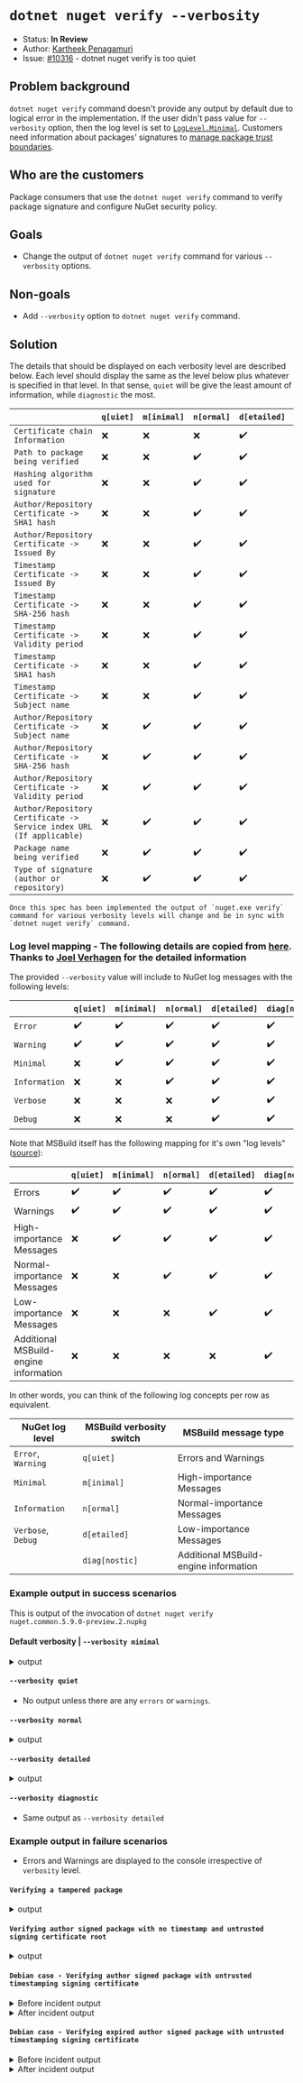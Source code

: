 # `dotnet nuget verify --verbosity`

* Status: **In Review**
* Author: [Kartheek Penagamuri](https://github.com/kartheekp-ms)
* Issue: [#10316](https://github.com/NuGet/Home/issues/10316) - dotnet nuget verify is too quiet

## Problem background

`dotnet nuget verify` command doesn't provide any output by default due to logical error in the implementation. If the user didn't pass value for `--verbosity` option, then the log level is set to [`LogLevel.Minimal`](https://github.com/NuGet/NuGet.Client/blob/dev/src/NuGet.Core/NuGet.CommandLine.XPlat/Commands/Signing/VerifyCommand.cs#L58). Customers need information about packages’ signatures to [manage package trust boundaries](https://docs.microsoft.com/en-us/nuget/consume-packages/installing-signed-packages).

## Who are the customers

Package consumers that use the `dotnet nuget verify` command to verify package signature and configure NuGet security policy.

## Goals

* Change the output of `dotnet nuget verify` command for various `--verbosity` options.

## Non-goals

* Add `--verbosity` option to `dotnet nuget verify` command.

## Solution

The details that should be displayed on each verbosity level are described below. Each level should display the same as the level below plus whatever is specified in that level. In that sense, `quiet` will be give the least amount of information, while `diagnostic` the most.

​                                  | `q[uiet]` | `m[inimal]` | `n[ormal]` | `d[etailed]` | `diag[nostic]`
----------------------------------| --------- | ----------- | ---------- | -----------| --------------
`Certificate chain Information`   | ❌       | ❌          | ❌         | ✔️         | ✔️
`Path to package being verified`  | ❌       | ❌          | ✔️         | ✔️         | ✔️
`Hashing algorithm used for signature`        | ❌       | ❌          | ✔️         | ✔️         | ✔️
`Author/Repository Certificate -> SHA1 hash`| ❌       | ❌          | ✔️         | ✔️         | ✔️
`Author/Repository Certificate -> Issued By`| ❌       | ❌          | ✔️         | ✔️         | ✔️
`Timestamp Certificate -> Issued By`| ❌       | ❌          | ✔️         | ✔️         | ✔️
`Timestamp Certificate -> SHA-256 hash`| ❌       | ❌          | ✔️         | ✔️         | ✔️
`Timestamp Certificate -> Validity period`| ❌       | ❌          | ✔️         | ✔️         | ✔️
`Timestamp Certificate -> SHA1 hash`| ❌       | ❌          | ✔️         | ✔️         | ✔️
`Timestamp Certificate -> Subject name`| ❌       | ❌          | ✔️         | ✔️         | ✔️
`Author/Repository Certificate -> Subject name`| ❌       | ✔️          | ✔️         | ✔️         | ✔️
`Author/Repository Certificate -> SHA-256 hash`| ❌       | ✔️          | ✔️         | ✔️         | ✔️
`Author/Repository Certificate -> Validity period`| ❌       | ✔️          | ✔️         | ✔️         | ✔️
`Author/Repository Certificate -> Service index URL (If applicable)`| ❌       | ✔️          | ✔️         | ✔️         | ✔️
`Package name being verified`                    | ❌       | ✔️          | ✔️         | ✔️         | ✔️
`Type of signature (author or repository)`| ❌       | ✔️          | ✔️         | ✔️         | ✔️

```
Once this spec has been implemented the output of `nuget.exe verify` command for various verbosity levels will change and be in sync with `dotnet nuget verify` command.
```

### Log level mapping - The following details are copied from [here](https://github.com/NuGet/Home/blob/dev/designs/Package-List-Verbosity.md#log-level-mapping). Thanks to [Joel Verhagen](https://github.com/joelverhagen) for the detailed information

The provided `--verbosity` value will include to NuGet log messages with the following levels:

​             | `q[uiet]` | `m[inimal]` | `n[ormal]` | `d[etailed]` | `diag[nostic]`
------------- | --------- | ----------- | ---------- | ----------- | --------------
`Error`       | ✔️        | ✔️         | ✔️         | ✔️         | ✔️
`Warning`     | ✔️        | ✔️         | ✔️         | ✔️         | ✔️
`Minimal`     | ❌        | ✔️         | ✔️         | ✔️         | ✔️
`Information` | ❌        | ❌         | ✔️         | ✔️         | ✔️
`Verbose`     | ❌        | ❌         | ❌         | ✔️         | ✔️
`Debug`       | ❌        | ❌         | ❌         | ✔️         | ✔️

Note that MSBuild itself has the following mapping for it's own "log levels"
([source](https://docs.microsoft.com/en-us/visualstudio/msbuild/obtaining-build-logs-with-msbuild?view=vs-2019#verbosity-settings)):

​                                     | `q[uiet]` | `m[inimal]` | `n[ormal]` | `d[etailed]` | `diag[nostic]`
------------------------------------- | --------- | ----------- | ---------- | ----------- | --------------
Errors                                | ✔️        | ✔️         | ✔️         | ✔️         | ✔️
Warnings                              | ✔️        | ✔️         | ✔️         | ✔️         | ✔️
High-importance Messages              | ❌        | ✔️         | ✔️         | ✔️         | ✔️
Normal-importance Messages            | ❌        | ❌         | ✔️         | ✔️         | ✔️
Low-importance Messages               | ❌        | ❌         | ❌         | ✔️         | ✔️
Additional MSBuild-engine information | ❌        | ❌         | ❌         | ❌         | ✔️

In other words, you can think of the following log concepts per row as equivalent.

NuGet log level    | MSBuild verbosity switch | MSBuild message type
------------------ | ------------------------ | --------------------
`Error`, `Warning` | `q[uiet]`                | Errors and Warnings
`Minimal`          | `m[inimal]`              | High-importance Messages
`Information`      | `n[ormal]`               | Normal-importance Messages
`Verbose`, `Debug` | `d[etailed]`             | Low-importance Messages
​                   | `diag[nostic]`           | Additional MSBuild-engine information

### Example output in success scenarios

This is output of the invocation of `dotnet nuget verify nuget.common.5.9.0-preview.2.nupkg`

#### Default verbosity | `--verbosity mimimal`

<details>
<summary>output</summary>

```
Verifying NuGet.Common.5.9.0-preview.2

Signature type: Author
  Subject name: CN=Microsoft Corporation, O=Microsoft Corporation, L=Redmond, S=Washington, C=US
  SHA256 hash: 3F9001EA83C560D712C24CF213C3D312CB3BFF51EE89435D3430BD06B5D0EECE
  Valid from: 2/25/2018 4:00:00 PM to 1/27/2021 4:00:00 AM

Signature type: Repository
Service index: https://api.nuget.org/v3/index.json
Owners: Microsoft, nuget
  Subject name: CN=NuGet.org Repository by Microsoft, O=NuGet.org Repository by Microsoft, L=Redmond, S=Washington, C=US
  SHA256 hash: 0E5F38F57DC1BCC806D8494F4F90FBCEDD988B46760709CBEEC6F4219AA6157D
  Valid from: 4/9/2018 5:00:00 PM to 4/14/2021 5:00:00 AM

Successfully verified package 'NuGet.Common.5.9.0-preview.2'.
```

</details>

#### `--verbosity quiet`

* No output unless there are any `errors` or `warnings`.

#### `--verbosity normal`

<details>
<summary>output</summary>

```
Verifying NuGet.Common.5.9.0-preview.2
<PATH>\nuget.common.5.9.0-preview.2.nupkg
Signature Hash Algorithm: SHA256

Signature type: Author
Verifying the author primary signature with certificate: 
  Subject name: CN=Microsoft Corporation, O=Microsoft Corporation, L=Redmond, S=Washington, C=US
  SHA1 hash: F404000FB11E61F446529981C7059A76C061631E
  SHA256 hash: 3F9001EA83C560D712C24CF213C3D312CB3BFF51EE89435D3430BD06B5D0EECE
  Issued by: CN=DigiCert SHA2 Assured ID Code Signing CA, OU=www.digicert.com, O=DigiCert Inc, C=US
  Valid from: 2/25/2018 4:00:00 PM to 1/27/2021 4:00:00 AM
Timestamp: 11/17/2020 7:23:10 AM
Verifying author primary signature's timestamp with timestamping service certificate: 
  Subject name: CN=Symantec SHA256 TimeStamping Signer - G3, OU=Symantec Trust Network, O=Symantec Corporation, C=US
  SHA1 hash: A9A4121063D71D48E8529A4681DE803E3E7954B0
  SHA256 hash: C474CE76007D02394E0DA5E4DE7C14C680F9E282013CFEF653EF5DB71FDF61F8
  Issued by: CN=Symantec SHA256 TimeStamping CA, OU=Symantec Trust Network, O=Symantec Corporation, C=US
  Valid from: 12/22/2017 4:00:00 PM to 3/22/2029 4:59:59 PM

Signature type: Repository
Service index: https://api.nuget.org/v3/index.json
Owners: Microsoft, nuget
Verifying the repository countersignature with certificate: 
  Subject name: CN=NuGet.org Repository by Microsoft, O=NuGet.org Repository by Microsoft, L=Redmond, S=Washington, C=US
  SHA1 hash: 8FB6D7FCF7AD49EB774446EFE778B33365BB7BFB
  SHA256 hash: 0E5F38F57DC1BCC806D8494F4F90FBCEDD988B46760709CBEEC6F4219AA6157D
  Issued by: CN=DigiCert SHA2 Assured ID Code Signing CA, OU=www.digicert.com, O=DigiCert Inc, C=US
  Valid from: 4/9/2018 5:00:00 PM to 4/14/2021 5:00:00 AM
Timestamp: 12/9/2020 2:32:12 PM
Verifying repository countersignature's timestamp with timestamping service certificate: 
  Subject name: CN=Symantec SHA256 TimeStamping Signer - G3, OU=Symantec Trust Network, O=Symantec Corporation, C=US
  SHA1 hash: A9A4121063D71D48E8529A4681DE803E3E7954B0
  SHA256 hash: C474CE76007D02394E0DA5E4DE7C14C680F9E282013CFEF653EF5DB71FDF61F8
  Issued by: CN=Symantec SHA256 TimeStamping CA, OU=Symantec Trust Network, O=Symantec Corporation, C=US
  Valid from: 12/22/2017 4:00:00 PM to 3/22/2029 4:59:59 PM

Successfully verified package 'NuGet.Common.5.9.0-preview.2'.
```

</details>

#### `--verbosity detailed`

<details>
<summary>output</summary>

```
Verifying NuGet.Common.5.9.0-preview.2
<PATH>\nuget.common.5.9.0-preview.2.nupkg
Signature Hash Algorithm: SHA256

Signature type: Author
Verifying the author primary signature with certificate: 
  Subject name: CN=Microsoft Corporation, O=Microsoft Corporation, L=Redmond, S=Washington, C=US
  SHA1 hash: F404000FB11E61F446529981C7059A76C061631E
  SHA256 hash: 3F9001EA83C560D712C24CF213C3D312CB3BFF51EE89435D3430BD06B5D0EECE
  Issued by: CN=DigiCert SHA2 Assured ID Code Signing CA, OU=www.digicert.com, O=DigiCert Inc, C=US
  Valid from: 2/25/2018 4:00:00 PM to 1/27/2021 4:00:00 AM
trace:       Subject name: CN=DigiCert SHA2 Assured ID Code Signing CA, OU=www.digicert.com, O=DigiCert Inc, C=US
trace:       SHA1 hash: 92C1588E85AF2201CE7915E8538B492F605B80C6
trace:       SHA256 hash: 51044706BD237B91B89B781337E6D62656C69F0FCFFBE8E43741367948127862
trace:       Issued by: CN=DigiCert Assured ID Root CA, OU=www.digicert.com, O=DigiCert Inc, C=US
trace:       Valid from: 10/22/2013 5:00:00 AM to 10/22/2028 5:00:00 AM 
trace:             Subject name: CN=DigiCert Assured ID Root CA, OU=www.digicert.com, O=DigiCert Inc, C=US
trace:             SHA1 hash: 0563B8630D62D75ABBC8AB1E4BDFB5A899B24D43
trace:             SHA256 hash: 3E9099B5015E8F486C00BCEA9D111EE721FABA355A89BCF1DF69561E3DC6325C
trace:             Issued by: CN=DigiCert Assured ID Root CA, OU=www.digicert.com, O=DigiCert Inc, C=US
trace:             Valid from: 11/9/2006 4:00:00 PM to 11/9/2031 4:00:00 PM
Timestamp: 11/17/2020 7:23:10 AM
Verifying author primary signature's timestamp with timestamping service certificate: 
  Subject name: CN=Symantec SHA256 TimeStamping Signer - G3, OU=Symantec Trust Network, O=Symantec Corporation, C=US
  SHA1 hash: A9A4121063D71D48E8529A4681DE803E3E7954B0
  SHA256 hash: C474CE76007D02394E0DA5E4DE7C14C680F9E282013CFEF653EF5DB71FDF61F8
  Issued by: CN=Symantec SHA256 TimeStamping CA, OU=Symantec Trust Network, O=Symantec Corporation, C=US
  Valid from: 12/22/2017 4:00:00 PM to 3/22/2029 4:59:59 PM
trace:       Subject name: CN=Symantec SHA256 TimeStamping CA, OU=Symantec Trust Network, O=Symantec Corporation, C=US
trace:       SHA1 hash: 6FC9EDB5E00AB64151C1CDFCAC74AD2C7B7E3BE4
trace:       SHA256 hash: F3516DDCC8AFC808788BD8B0E840BDA2B5E23C6244252CA3000BB6C87170402A
trace:       Issued by: CN=VeriSign Universal Root Certification Authority, OU="(c) 2008 VeriSign, Inc. - For authorized use only", OU=VeriSign Trust Network, O="VeriSign, Inc.", C=US
trace:       Valid from: 1/11/2016 4:00:00 PM to 1/11/2031 3:59:59 PM
trace:             Subject name: CN=VeriSign Universal Root Certification Authority, OU="(c) 2008 VeriSign, Inc. - For authorized use only", OU=VeriSign Trust Network, O="VeriSign, Inc.", C=US
trace:             SHA1 hash: 3679CA35668772304D30A5FB873B0FA77BB70D54
trace:             SHA256 hash: 2399561127A57125DE8CEFEA610DDF2FA078B5C8067F4E828290BFB860E84B3C
trace:             Issued by: CN=VeriSign Universal Root Certification Authority, OU="(c) 2008 VeriSign, Inc. - For authorized use only", OU=VeriSign Trust Network, O="VeriSign, Inc.", C=US
trace:             Valid from: 4/1/2008 5:00:00 PM to 12/1/2037 3:59:59 PM

Signature type: Repository
Service index: https://api.nuget.org/v3/index.json
Owners: Microsoft, nuget
Verifying the repository countersignature with certificate: 
  Subject name: CN=NuGet.org Repository by Microsoft, O=NuGet.org Repository by Microsoft, L=Redmond, S=Washington, C=US
  SHA1 hash: 8FB6D7FCF7AD49EB774446EFE778B33365BB7BFB
  SHA256 hash: 0E5F38F57DC1BCC806D8494F4F90FBCEDD988B46760709CBEEC6F4219AA6157D
  Issued by: CN=DigiCert SHA2 Assured ID Code Signing CA, OU=www.digicert.com, O=DigiCert Inc, C=US
  Valid from: 4/9/2018 5:00:00 PM to 4/14/2021 5:00:00 AM
trace:       Subject name: CN=DigiCert SHA2 Assured ID Code Signing CA, OU=www.digicert.com, O=DigiCert Inc, C=US
trace:       SHA1 hash: 92C1588E85AF2201CE7915E8538B492F605B80C6
trace:       SHA256 hash: 51044706BD237B91B89B781337E6D62656C69F0FCFFBE8E43741367948127862
trace:       Issued by: CN=DigiCert Assured ID Root CA, OU=www.digicert.com, O=DigiCert Inc, C=US
trace:       Valid from: 10/22/2013 5:00:00 AM to 10/22/2028 5:00:00 AM
trace:             Subject name: CN=DigiCert Assured ID Root CA, OU=www.digicert.com, O=DigiCert Inc, C=US
trace:             SHA1 hash: 0563B8630D62D75ABBC8AB1E4BDFB5A899B24D43
trace:             SHA256 hash: 3E9099B5015E8F486C00BCEA9D111EE721FABA355A89BCF1DF69561E3DC6325C
trace:             Issued by: CN=DigiCert Assured ID Root CA, OU=www.digicert.com, O=DigiCert Inc, C=US
trace:             Valid from: 11/9/2006 4:00:00 PM to 11/9/2031 4:00:00 PM 
Timestamp: 12/9/2020 2:32:12 PM
Verifying repository countersignature's timestamp with timestamping service certificate: 
  Subject name: CN=Symantec SHA256 TimeStamping Signer - G3, OU=Symantec Trust Network, O=Symantec Corporation, C=US
  SHA1 hash: A9A4121063D71D48E8529A4681DE803E3E7954B0
  SHA256 hash: C474CE76007D02394E0DA5E4DE7C14C680F9E282013CFEF653EF5DB71FDF61F8
  Issued by: CN=Symantec SHA256 TimeStamping CA, OU=Symantec Trust Network, O=Symantec Corporation, C=US
  Valid from: 12/22/2017 4:00:00 PM to 3/22/2029 4:59:59 PM
trace:       Subject name: CN=Symantec SHA256 TimeStamping CA, OU=Symantec Trust Network, O=Symantec Corporation, C=US
trace:       SHA1 hash: 6FC9EDB5E00AB64151C1CDFCAC74AD2C7B7E3BE4
trace:       SHA256 hash: F3516DDCC8AFC808788BD8B0E840BDA2B5E23C6244252CA3000BB6C87170402A
trace:       Issued by: CN=VeriSign Universal Root Certification Authority, OU="(c) 2008 VeriSign, Inc. - For authorized use only", OU=VeriSign Trust Network, O="VeriSign, Inc.", C=US
trace:       Valid from: 1/11/2016 4:00:00 PM to 1/11/2031 3:59:59
trace:             Subject name: CN=VeriSign Universal Root Certification Authority, OU="(c) 2008 VeriSign, Inc. - For authorized use only", OU=VeriSign Trust Network, O="VeriSign, Inc.", C=US
trace:             SHA1 hash: 3679CA35668772304D30A5FB873B0FA77BB70D54
trace:             SHA256 hash: 2399561127A57125DE8CEFEA610DDF2FA078B5C8067F4E828290BFB860E84B3C
trace:             Issued by: CN=VeriSign Universal Root Certification Authority, OU="(c) 2008 VeriSign, Inc. - For authorized use only", OU=VeriSign Trust Network, O="VeriSign, Inc.", C=US
trace:             Valid from: 4/1/2008 5:00:00 PM to 12/1/2037 3:59:59 PM

Successfully verified package 'NuGet.Common.5.9.0-preview.2'.
```

</details>

#### `--verbosity diagnostic`

* Same output as `--verbosity detailed`

### Example output in failure scenarios

* Errors and Warnings are displayed to the console irrespective of `verbosity` level.

#### `Verifying a tampered package`

<details>
<summary>output</summary>

```
dotnet nuget verify tampered.12.0.1.nupkg -v -n

Verifying Newtonsoft.Json.12.0.3
C:\Users\kapenaga\Downloads\tampered.12.0.1.nupkg
Signature Hash Algorithm: SHA256

Signature type: Author
Verifying the author primary signature with certificate:
  Subject Name: CN=Json.NET (.NET Foundation), O=Json.NET (.NET Foundation), L=Redmond, S=wa, C=US, SERIALNUMBER=603 389 068
  SHA1 hash: 4CFB89FAA49539A58968D81960B3C1258E8F6A34
  SHA256 hash: A3AF7AF11EBB8EF729D2D91548509717E7E0FF55A129ABC3AEAA8A6940267641
  Issued by: CN=.NET Foundation Projects Code Signing CA, O=.NET Foundation, C=US
  Valid from: 10/24/2018 5:00:00 PM to 10/29/2021 5:00:00 AM
Timestamp: 11/8/2019 4:56:46 PM
Verifying author primary signature's timestamp with timestamping service certificate:
  Subject Name: CN=TIMESTAMP-SHA256-2019-10-15, O="DigiCert, Inc.", C=US
  SHA1 hash: 0325BD505EDA96302DC22F4FA01E4C28BE2834C5
  SHA256 hash: 481F4373272D98586C5364B6C115E82425675AEBFD9FACF7ADC464FA2FFFB8F0
  Issued by: CN=DigiCert SHA2 Assured ID Timestamping CA, OU=www.digicert.com, O=DigiCert Inc, C=US
  Valid from: 9/30/2019 5:00:00 PM to 10/16/2030 5:00:00 PM

Signature type: Repository
nuget-v3-service-index-url: https://api.nuget.org/v3/index.json
nuget-package-owners: jamesnk, newtonsoft
Verifying the repository countersignature with certificate:
  Subject Name: CN=NuGet.org Repository by Microsoft, O=NuGet.org Repository by Microsoft, L=Redmond, S=Washington, C=US
  SHA1 hash: 8FB6D7FCF7AD49EB774446EFE778B33365BB7BFB
  SHA256 hash: 0E5F38F57DC1BCC806D8494F4F90FBCEDD988B46760709CBEEC6F4219AA6157D
  Issued by: CN=DigiCert SHA2 Assured ID Code Signing CA, OU=www.digicert.com, O=DigiCert Inc, C=US
  Valid from: 4/9/2018 5:00:00 PM to 4/14/2021 5:00:00 AM
Timestamp: 11/8/2019 5:28:02 PM
Verifying repository countersignature's timestamp with timestamping service certificate:
  Subject Name: CN=Symantec SHA256 TimeStamping Signer - G3, OU=Symantec Trust Network, O=Symantec Corporation, C=US
  SHA1 hash: A9A4121063D71D48E8529A4681DE803E3E7954B0
  SHA256 hash: C474CE76007D02394E0DA5E4DE7C14C680F9E282013CFEF653EF5DB71FDF61F8
  Issued by: CN=Symantec SHA256 TimeStamping CA, OU=Symantec Trust Network, O=Symantec Corporation, C=US
  Valid from: 12/22/2017 4:00:00 PM to 3/22/2029 4:59:59 PM

Finished with 1 errors and 0 warnings.
error: NU3008: The package integrity check failed. The package has been tampered with since being signed.
Package signature validation failed.
```

</details>

#### `Verifying author signed package with no timestamp and untrusted signing certificate root`

<details>
<summary>output</summary>

```
dotnet nuget verify "package.nupkg" -v n
Verifying packageA.1.0.0
C:\Users\kapenaga\Downloads\package.nupkg
Signature Hash Algorithm: SHA256

Signature type: Author
Verifying the author primary signature with signing certificate:
  Subject name: CN=test
  SHA1 hash: B0A2B3B1695AB8361B1D2B14A9F5D64136E26380
  SHA256 hash: 89A2B6EB529E0AEBF0D11C8A18A846C7B8D1290791B6BF494BAFEC299F2EAAB2
  Issued by: CN=test
  Valid from: 1/29/2021 12:28:11 PM to 1/29/2021 1:28:11 PM

Finished with 2 errors and 1 warnings.
error: NU3018: The author primary signature's signing certificate is not trusted by the trust provider.
error: NU3037: The author primary signature validity period has expired.
warn : NU3027: The signature should be timestamped to enable long-term signature validity after the signing certificate has expired.

Package signature validation failed.
```

</details>

#### `Debian case - Verifying author signed package with untrusted timestamping signing certificate`

<details>
<summary>Before incident output</summary>

```
dotnet nuget verify "package.nupkg" -v n
Verifying packageA.1.0.0
C:\Users\kapenaga\Downloads\package.nupkg
Signature Hash Algorithm: SHA256
Timestamp: 2/3/2021 3:36:12 PM
Verifying author primary signature's timestamp with timestamping service certificate:
  Subject name: CN=NuGet Test Root Certificate Authority (40998d55-3d73-4a3b-a689-55e30c1fac3c), O=NuGet, L=Redmond, S=WA, C=US
  SHA1 hash: 6B2378A3DC9CA185252BB66F24F262D129165B5B
  SHA256 hash: 61B18DE3D814FA7960C6ED62DB20BEA6D0F8D65F678464D7D7C9227E7D5DEFBD
  Issued by: CN=NuGet Test Root Certificate Authority (40998d55-3d73-4a3b-a689-55e30c1fac3c), O=NuGet, L=Redmond, S=WA, C=US
  Valid from: 2/3/2021 3:36:11 PM to 12/31/2099 4:00:00 PM
error: NU3028: The author primary signature's timestamp found a chain building issue: UntrustedRoot: A certificate chain processed, but terminated in a root certificate which is not trusted by the trust provider.
Finished with 1 errors and 0 warnings.
error: Package signature validation failed.
```

</details>

<details>
<summary>After incident output</summary>

```
dotnet nuget verify "package.nupkg" -v n
Verifying packageA.1.0.0
C:\Users\kapenaga\Downloads\package.nupkg
Signature Hash Algorithm: SHA256

Signature type: Author
Verifying the author primary signature with signing certificate:
  Subject name: CN=test
  SHA1 hash: B0A2B3B1695AB8361B1D2B14A9F5D64136E26380
  SHA256 hash: 89A2B6EB529E0AEBF0D11C8A18A846C7B8D1290791B6BF494BAFEC299F2EAAB2
  Issued by: CN=test
  Valid from: 1/29/2021 12:28:11 PM to 02/29/2021 1:28:11 PM
Timestamp: 2/3/2021 3:36:12 PM
Verifying author primary signature's timestamp with timestamping service certificate:
  Subject name: CN=NuGet Test Root Certificate Authority (40998d55-3d73-4a3b-a689-55e30c1fac3c), O=NuGet, L=Redmond, S=WA, C=US
  SHA1 hash: 6B2378A3DC9CA185252BB66F24F262D129165B5B
  SHA256 hash: 61B18DE3D814FA7960C6ED62DB20BEA6D0F8D65F678464D7D7C9227E7D5DEFBD
  Issued by: CN=NuGet Test Root Certificate Authority (40998d55-3d73-4a3b-a689-55e30c1fac3c), O=NuGet, L=Redmond, S=WA, C=US
  Valid from: 2/3/2021 3:36:11 PM to 12/31/2099 4:00:00 PM

Finished with 1 errors and 0 warnings.
error: NU3028: The author primary signature's timestamp signature's certificate is not trusted by the trust provider.

Package signature validation failed.
```

</details>

#### `Debian case - Verifying expired author signed package with untrusted timestamping signing certificate`

<details>
<summary>Before incident output</summary>

```
dotnet nuget verify "AuthorExpired.1.0.0.nupkg" -v n
Verifying AuthorExpired.1.0.0
C:\Users\kapenaga\Downloads\signed-packages\AuthorExpired.1.0.0.nupkg
Signature Hash Algorithm: SHA256
Timestamp: 2/3/2021 3:36:12 PM
Verifying author primary signature's timestamp with timestamping service certificate:
  Subject name: CN=NuGet Test Root Certificate Authority (40998d55-3d73-4a3b-a689-55e30c1fac3c), O=NuGet, L=Redmond, S=WA, C=US
  SHA1 hash: 6B2378A3DC9CA185252BB66F24F262D129165B5B
  SHA256 hash: 61B18DE3D814FA7960C6ED62DB20BEA6D0F8D65F678464D7D7C9227E7D5DEFBD
  Issued by: CN=NuGet Test Root Certificate Authority (40998d55-3d73-4a3b-a689-55e30c1fac3c), O=NuGet, L=Redmond, S=WA, C=US
  Valid from: 2/3/2021 3:36:11 PM to 12/31/2099 4:00:00 PM
error: NU3028: The author primary signature's timestamp found a chain building issue: UntrustedRoot: A certificate chain processed, but terminated in a root certificate which is not trusted by the trust provider.
Finished with 1 errors and 0 warnings.
error:
error: Package signature validation failed.
```

[Damon Tivel](https://github.com/dtivel) created an issue <https://github.com/NuGet/Home/issues/10535>

</details>

<details>
<summary>After incident output</summary>

```
dotnet nuget verify "AuthorExpired.1.0.0.nupkg" -v n
Verifying packageA.1.0.0
C:\Users\kapenaga\Downloads\package.nupkg
Signature Hash Algorithm: SHA256

Signature type: Author
Verifying the author primary signature with signing certificate:
  Subject name: CN=test
  SHA1 hash: B0A2B3B1695AB8361B1D2B14A9F5D64136E26380
  SHA256 hash: 89A2B6EB529E0AEBF0D11C8A18A846C7B8D1290791B6BF494BAFEC299F2EAAB2
  Issued by: CN=test
  Valid from: 1/29/2021 12:28:11 PM to 02/29/2021 1:28:11 PM
Timestamp: 2/3/2021 3:36:12 PM
Verifying author primary signature's timestamp with timestamping service certificate:
  Subject name: CN=NuGet Test Root Certificate Authority (40998d55-3d73-4a3b-a689-55e30c1fac3c), O=NuGet, L=Redmond, S=WA, C=US
  SHA1 hash: 6B2378A3DC9CA185252BB66F24F262D129165B5B
  SHA256 hash: 61B18DE3D814FA7960C6ED62DB20BEA6D0F8D65F678464D7D7C9227E7D5DEFBD
  Issued by: CN=NuGet Test Root Certificate Authority (40998d55-3d73-4a3b-a689-55e30c1fac3c), O=NuGet, L=Redmond, S=WA, C=US
  Valid from: 2/3/2021 3:36:11 PM to 12/31/2099 4:00:00 PM

Finished with 2 errors and 0 warnings.
error: NU3018: The author primary signature's signing certificate is not trusted by the trust provider.
error: NU3028: The author primary signature's timestamp signature's certificate is not trusted by the trust provider.

Package signature validation failed.
```

</details>
